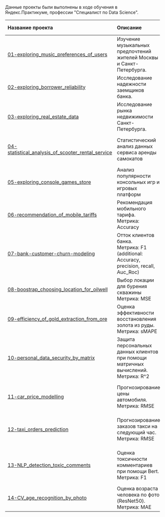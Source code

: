 Данные проекты были выполнены в ходе обучения в Яндекс.Практикуме, профессии  "Специалист по Data Science".

|Название проекта |Описание	|Тема| Используемые библиотеки|
|:----------------------------------------------------|:------------------------------------------------------------|:--------------------------|:--------------------------|
|[01-exploring_music_preferences_of_users](https://github.com/ElenaPoniavina/yandex_practicum_data_science_bootcamp/tree/main/01-exploring_music_preferences_of_users)	|Изучение музыкальных предпочтений жителей Москвы и Санкт-Петербурга.	| Базовый Python | pandas |
|[02-exploring_borrower_reliability](https://github.com/ElenaPoniavina/yandex_practicum_data_science_bootcamp/tree/main/02-exploring_borrower_reliability)	|Исследование надежности заемщиков банка.	| Предобработка данных  |pandas, matplotlib, seaborn |
|[03-exploring_real_estate_data](https://github.com/ElenaPoniavina/yandex_practicum_data_science_bootcamp/tree/main/03-exploring_real_estate_data)	|Исследование рынка недвижимости Санкт-Петербурга.	| Исследовательский анализ данных  |pandas, matplotlib, seaborn |
|[04-statistical_analysis_of_scooter_rental_service](https://github.com/ElenaPoniavina/yandex_practicum_data_science_bootcamp/tree/main/04-statistical_analysis_of_scooter_rental_service)	|Статистический анализ данных сервиса аренды самокатов	| Статистический анализ данных  |pandas, matplotlib, seaborn, numpy, skipy, math |
|[05-exploring_console_games_store](https://github.com/ElenaPoniavina/yandex_practicum_data_science_bootcamp/tree/main/05-exploring_console_games_store)	|Анализ популярности консольных игр и игровых платформ	| Сборный проект  |pandas, matplotlib, seaborn, skipy |
|[06-recommendation_of_mobile_tariffs](https://github.com/ElenaPoniavina/yandex_practicum_data_science_bootcamp/tree/main/06-recommendation_of_mobile_tariffs)	|Рекомендация мобильного тарифа. <br>Метрика: Accuracy	| Введение в ML  |pandas, matplotlib, seaborn, sklearn |
|[07-bank-customer-churn-modeling](https://github.com/ElenaPoniavina/yandex_practicum_data_science_bootcamp/tree/main/07-bank-customer-churn-modeling)	|Отток клиентов банка. <br>Метрика: F1 (additional: Accuracy, precision, recall, Auc_Roc)	| Обучение с учителем (классификация)  |pandas, matplotlib, seaborn, sklearn |
|[08-boostrap_choosing_location_for_oilwell](https://github.com/ElenaPoniavina/yandex_practicum_data_science_bootcamp/tree/main/08-boostrap_choosing_location_for_oilwell)	|Выбор локации для бурения скважины	<br>Метрика: MSE | Машинное обучение в бизнесе (бутстрап + регрессия) |pandas, numpy, matplotlib, seaborn, sklearn |
|[09-efficiency_of_gold_extraction_from_ore](https://github.com/ElenaPoniavina/yandex_practicum_data_science_bootcamp/tree/main/09-efficiency_of_gold_extraction_from_ore)	|Оценка эффективности восстановления золота из руды. <br>Метрика: sMAPE	| Сборный проект (регрессия) |pandas, numpy, matplotlib, seaborn, skipy, sklearn |
|[10-personal_data_security_by_matrix](https://github.com/ElenaPoniavina/yandex_practicum_data_science_bootcamp/tree/main/10-personal_data_security_by_matrix)	|Защита персональных данных клиентов при помощи матричных вычислений. <br>Метрика: R^2	| Линейная алгебра. |pandas, numpy, matplotlib, sklearn |
|[11-car_price_modelling](https://github.com/ElenaPoniavina/yandex_practicum_data_science_bootcamp/tree/main/11-car_price_modelling)	|Прогнозирование цены автомобиля.	<br>Метрика: RMSE | Численные методы. |pandas, numpy, sklearn, lightgbm, matplotlib, seaborn |
|[12-taxi_orders_prediction](https://github.com/ElenaPoniavina/yandex_practicum_data_science_bootcamp/tree/main/12-taxi_orders_prediction)	|Прогнозирование заказов такси на следующий час. <br>Метрика: RMSE	| Временные ряды. | pandas, numpy, statsmodels, skipy, sklearn, matplotlib, seaborn, time|
|[13-NLP_detection_toxic_comments](https://github.com/ElenaPoniavina/yandex_practicum_data_science_bootcamp/tree/main/13-NLP_detection_toxic_comments)	|Оценка токсичности комментариев при помощи Bert. <br>Метрика: F1	| ML для текстов |pandas, numpy, torch, transformers, sklearn, matplotlib, seaborn, tqdm |
|[14-CV_age_recognition_by_photo](https://github.com/ElenaPoniavina/yandex_practicum_data_science_bootcamp/tree/main/14-CV_age_recognition_by_photo)	|Оценка возраста человека по фото (ResNet50). <br>Метрика: MAE	| Компьютерное зрение | pandas, numpy, matplotlib, tensorflow|
